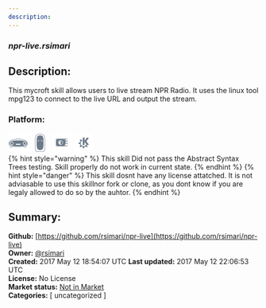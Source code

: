 ```yaml
---
description: 
---
```


### _npr-live.rsimari_  
## Description:  
This mycroft skill allows users to live stream NPR Radio. It uses the linux tool mpg123 to connect to the live URL and output the stream.  
### Platform:  
 ![Mark I](../.gitbook/assets/mark-1-icon.png)  ![Mark II](../.gitbook/assets/mark-2-icon.png)  ![Picroft](../.gitbook/assets/picroft-icon.png)  ![plasmoid](../.gitbook/assets/kde.png)   
{% hint style="warning" %}
This skill Did not pass the Abstract Syntax Trees testing. Skill properly do not work in current state.
{% endhint %}
{% hint style="danger" %}
This skill dosnt have any license attatched. It is not adviasable to use this skillnor fork or clone, as you dont know if you are legaly allowed to do so by the auhtor.
{% endhint %}
  
## Summary:  
**Github:** [https://github.com/rsimari/npr-live](https://github.com/rsimari/npr-live)  
**Owner:** [@rsimari](https://github.com/rsimari)  
**Created:** 2017 May 12 18:54:07 UTC  **Last updated:** 2017 May 12 22:06:53 UTC  
**License:** No License  
**Market status:** [Not in Market](https://market.mycroft.ai/skill/)  
**Categories:** [ uncategorized ]   
